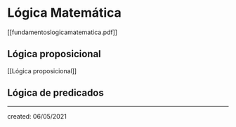 # Lógica Matemática
[[fundamentoslogicamatematica.pdf]]

## Lógica proposicional
[[Lógica proposicional]]

## Lógica de predicados

---

created: 06/05/2021
